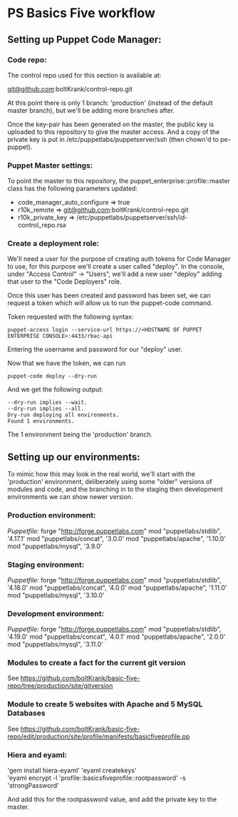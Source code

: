 # PS Basics Five workflow

## Setting up Puppet Code Manager:

### Code repo:

The control repo used for this section is available at:

git@github.com:boltKrank/control-repo.git

At this point there is only 1 branch: 'production' (instead of the default master branch), but we'll be adding more branches after.

Once the key-pair has been generated on the master, the public key is uploaded to this repository to give the master access. And a copy of the private key is put in /etc/puppetlabs/puppetserver/ssh (then chown'd to pe-puppet).


### Puppet Master settings:

To point the master to this repository, the puppet_enterprise::profile::master class has the following parameters updated:
- code_manager_auto_configure => true
- r10k_remote => git@github.com:boltKrank/control-repo.git
- r10k_private_key => /etc/puppetlabs/puppetserver/ssh/id-control_repo.rsa

### Create a deployment role:

We'll need a user for the purpose of creating auth tokens for Code Manager to use, for this purpose we'll create a user called "deploy".
In the console, under "Access Control" -> "Users", we'll add a new user "deploy" adding that user to the "Code Deployers" role.

Once this user has been created and password has been set, we can request a token which will allow us to run the puppet-code command.

Token requested with the following syntax:
```
puppet-access login --service-url https://<HOSTNAME OF PUPPET ENTERPRISE CONSOLE>:4433/rbac-api
```

Entering the username and password for our "deploy" user.

Now that we have the token, we can run
```
puppet-code deploy --dry-run
```

And we get the following output:
```
--dry-run implies --wait.
--dry-run implies --all.
Dry-run deploying all environments.
Found 1 environments.
```

The 1 environment being the 'production' branch.

## Setting up our environments:

To mimic how this may look in the real world, we'll start with the 'production' environment, deliberately using some "older" versions of modules and code, and the branching in to the staging then development environments we can show newer version.

### Production environment:

*Puppetfile:*
forge "http://forge.puppetlabs.com"
mod "puppetlabs/stdlib", '4.17.1'
mod "puppetlabs/concat", '3.0.0'
mod "puppetlabs/apache", '1.10.0'
mod "puppetlabs/mysql", '3.9.0'




### Staging environment:

*Puppetfile:*
forge "http://forge.puppetlabs.com"
mod "puppetlabs/stdlib", '4.18.0'
mod "puppetlabs/concat", '4.0.0'
mod "puppetlabs/apache", '1.11.0'
mod "puppetlabs/mysql", '3.10.0'



### Development environment:

*Puppetfile:*
forge "http://forge.puppetlabs.com"
mod "puppetlabs/stdlib", '4.19.0'
mod "puppetlabs/concat", '4.0.1'
mod "puppetlabs/apache", '2.0.0'
mod "puppetlabs/mysql", '3.11.0'

### Modules to create a fact for the current git version

See https://github.com/boltKrank/basic-five-repo/tree/production/site/gitversion

### Module to create 5 websites with Apache and 5 MySQL Databases

See https://github.com/boltKrank/basic-five-repo/edit/production/site/profile/manifests/basicfiveprofile.pp

### Hiera and eyaml:
'gem install hiera-eyaml'
'eyaml createkeys'  
'eyaml encrypt -l 'profile::basicsfiveprofile::rootpassword' -s 'strongPassword'

And add this for the rootpassword value, and add the private key to the master.
